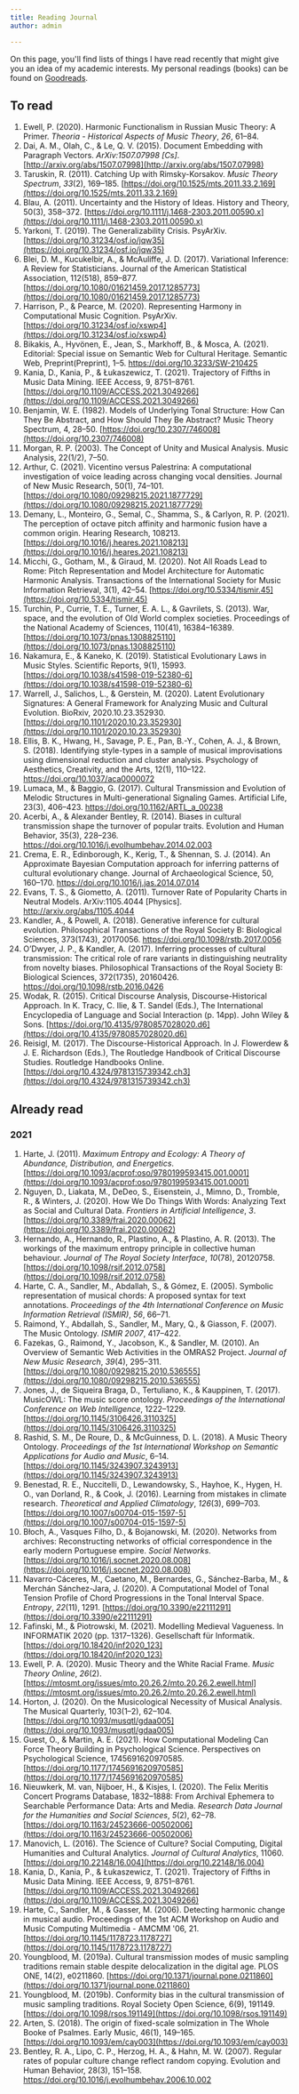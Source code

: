 ```yaml
---
title: Reading Journal
author: admin

---
```


On this page, you'll find lists of things I have read recently that might give you an idea of my academic interests. My personal readings (books) can be found on [Goodreads](https://www.goodreads.com/user/show/108178229-fabian-moss).

## To read

1. Ewell, P. (2020). Harmonic Functionalism in Russian Music Theory: A Primer. _Theoria - Historical Aspects of Music Theory_, _26_, 61–84.
2. Dai, A. M., Olah, C., & Le, Q. V. (2015). Document Embedding with Paragraph Vectors. _ArXiv:1507.07998 \[Cs\]_. [http://arxiv.org/abs/1507.07998](http://arxiv.org/abs/1507.07998)
3. Taruskin, R. (2011). Catching Up with Rimsky-Korsakov. _Music Theory Spectrum_, _33_(2), 169–185. [https://doi.org/10.1525/mts.2011.33.2.169](https://doi.org/10.1525/mts.2011.33.2.169)
4. Blau, A. (2011). Uncertainty and the History of Ideas. History and Theory, 50(3), 358–372. [https://doi.org/10.1111/j.1468-2303.2011.00590.x](https://doi.org/10.1111/j.1468-2303.2011.00590.x)
5. Yarkoni, T. (2019). The Generalizability Crisis. PsyArXiv. [https://doi.org/10.31234/osf.io/jqw35](https://doi.org/10.31234/osf.io/jqw35)
6. Blei, D. M., Kucukelbir, A., & McAuliffe, J. D. (2017). Variational Inference: A Review for Statisticians. Journal of the American Statistical Association, 112(518), 859–877. [https://doi.org/10.1080/01621459.2017.1285773](https://doi.org/10.1080/01621459.2017.1285773)
7. Harrison, P., & Pearce, M. (2020). Representing Harmony in Computational Music Cognition. PsyArXiv. [https://doi.org/10.31234/osf.io/xswp4](https://doi.org/10.31234/osf.io/xswp4)
8. Bikakis, A., Hyvönen, E., Jean, S., Markhoff, B., & Mosca, A. (2021). Editorial: Special issue on Semantic Web for Cultural Heritage. Semantic Web, Preprint(Preprint), 1–5. https://doi.org/10.3233/SW-210425
9. Kania, D., Kania, P., & Łukaszewicz, T. (2021). Trajectory of Fifths in Music Data Mining. IEEE Access, 9, 8751–8761. [https://doi.org/10.1109/ACCESS.2021.3049266](https://doi.org/10.1109/ACCESS.2021.3049266)
10. Benjamin, W. E. (1982). Models of Underlying Tonal Structure: How Can They Be Abstract, and How Should They Be Abstract? Music Theory Spectrum, 4, 28–50. [https://doi.org/10.2307/746008](https://doi.org/10.2307/746008)
12. Morgan, R. P. (2003). The Concept of Unity and Musical Analysis. Music Analysis, 22(1/2), 7–50.
13. Arthur, C. (2021). Vicentino versus Palestrina: A computational investigation of voice leading across changing vocal densities. Journal of New Music Research, 50(1), 74–101. [https://doi.org/10.1080/09298215.2021.1877729](https://doi.org/10.1080/09298215.2021.1877729)
14. Demany, L., Monteiro, G., Semal, C., Shamma, S., & Carlyon, R. P. (2021). The perception of octave pitch affinity and harmonic fusion have a common origin. Hearing Research, 108213. [https://doi.org/10.1016/j.heares.2021.108213](https://doi.org/10.1016/j.heares.2021.108213)
15. Micchi, G., Gotham, M., & Giraud, M. (2020). Not All Roads Lead to Rome: Pitch Representation and Model Architecture for Automatic Harmonic Analysis. Transactions of the International Society for Music Information Retrieval, 3(1), 42–54. [https://doi.org/10.5334/tismir.45](https://doi.org/10.5334/tismir.45)
16. Turchin, P., Currie, T. E., Turner, E. A. L., & Gavrilets, S. (2013). War, space, and the evolution of Old World complex societies. Proceedings of the National Academy of Sciences, 110(41), 16384–16389. [https://doi.org/10.1073/pnas.1308825110](https://doi.org/10.1073/pnas.1308825110)
17. Nakamura, E., & Kaneko, K. (2019). Statistical Evolutionary Laws in Music Styles. Scientific Reports, 9(1), 15993. [https://doi.org/10.1038/s41598-019-52380-6](https://doi.org/10.1038/s41598-019-52380-6)
18. Warrell, J., Salichos, L., & Gerstein, M. (2020). Latent Evolutionary Signatures: A General Framework for Analyzing Music and Cultural Evolution. BioRxiv, 2020.10.23.352930. [https://doi.org/10.1101/2020.10.23.352930](https://doi.org/10.1101/2020.10.23.352930)
19. Ellis, B. K., Hwang, H., Savage, P. E., Pan, B.-Y., Cohen, A. J., & Brown, S. (2018). Identifying style-types in a sample of musical improvisations using dimensional reduction and cluster analysis. Psychology of Aesthetics, Creativity, and the Arts, 12(1), 110–122. https://doi.org/10.1037/aca0000072
20. Lumaca, M., & Baggio, G. (2017). Cultural Transmission and Evolution of Melodic Structures in Multi-generational Signaling Games. Artificial Life, 23(3), 406–423. https://doi.org/10.1162/ARTL_a_00238
21. Acerbi, A., & Alexander Bentley, R. (2014). Biases in cultural transmission shape the turnover of popular traits. Evolution and Human Behavior, 35(3), 228–236. https://doi.org/10.1016/j.evolhumbehav.2014.02.003
22. Crema, E. R., Edinborough, K., Kerig, T., & Shennan, S. J. (2014). An Approximate Bayesian Computation approach for inferring patterns of cultural evolutionary change. Journal of Archaeological Science, 50, 160–170. https://doi.org/10.1016/j.jas.2014.07.014
23. Evans, T. S., & Giometto, A. (2011). Turnover Rate of Popularity Charts in Neutral Models. ArXiv:1105.4044 [Physics]. http://arxiv.org/abs/1105.4044
24. Kandler, A., & Powell, A. (2018). Generative inference for cultural evolution. Philosophical Transactions of the Royal Society B: Biological Sciences, 373(1743), 20170056. https://doi.org/10.1098/rstb.2017.0056
25. O’Dwyer, J. P., & Kandler, A. (2017). Inferring processes of cultural transmission: The critical role of rare variants in distinguishing neutrality from novelty biases. Philosophical Transactions of the Royal Society B: Biological Sciences, 372(1735), 20160426. https://doi.org/10.1098/rstb.2016.0426
26. Wodak, R. (2015). Critical Discourse Analysis, Discourse-Historical Approach. In K. Tracy, C. Ilie, & T. Sandel (Eds.), The International Encyclopedia of Language and Social Interaction (p. 14pp). John Wiley & Sons. [https://doi.org/10.4135/9780857028020.d6](https://doi.org/10.4135/9780857028020.d6)
27. Reisigl, M. (2017). The Discourse-Historical Approach. In J. Flowerdew & J. E. Richardson (Eds.), The Routledge Handbook of Critical Discourse Studies. Routledge Handbooks Online. [https://doi.org/10.4324/9781315739342.ch3](https://doi.org/10.4324/9781315739342.ch3)




## Already read

### 2021

1. Harte, J. (2011). _Maximum Entropy and Ecology: A Theory of Abundance, Distribution, and Energetics_. [https://doi.org/10.1093/acprof:oso/9780199593415.001.0001](https://doi.org/10.1093/acprof:oso/9780199593415.001.0001) 
2. Nguyen, D., Liakata, M., DeDeo, S., Eisenstein, J., Mimno, D., Tromble, R., & Winters, J. (2020). How We Do Things With Words: Analyzing Text as Social and Cultural Data. _Frontiers in Artificial Intelligence_, _3_. [https://doi.org/10.3389/frai.2020.00062](https://doi.org/10.3389/frai.2020.00062)
3. Hernando, A., Hernando, R., Plastino, A., & Plastino, A. R. (2013). The workings of the maximum entropy principle in collective human behaviour. _Journal of The Royal Society Interface_, _10_(78), 20120758. [https://doi.org/10.1098/rsif.2012.0758](https://doi.org/10.1098/rsif.2012.0758)
4. Harte, C. A., Sandler, M., Abdallah, S., & Gómez, E. (2005). Symbolic representation of musical chords: A proposed syntax for text annotations. _Proceedings of the 4th International Conference on Music Information Retrieval (ISMIR)_, _56_, 66–71.
5. Raimond, Y., Abdallah, S., Sandler, M., Mary, Q., & Giasson, F. (2007). The Music Ontology. _ISMIR 2007_, 417–422.
6. Fazekas, G., Raimond, Y., Jacobson, K., & Sandler, M. (2010). An Overview of Semantic Web Activities in the OMRAS2 Project. _Journal of New Music Research_, _39_(4), 295–311. [https://doi.org/10.1080/09298215.2010.536555](https://doi.org/10.1080/09298215.2010.536555)
7. Jones, J., de Siqueira Braga, D., Tertuliano, K., & Kauppinen, T. (2017). MusicOWL: The music score ontology. _Proceedings of the International Conference on Web Intelligence_, 1222–1229. [https://doi.org/10.1145/3106426.3110325](https://doi.org/10.1145/3106426.3110325) 
8. Rashid, S. M., De Roure, D., & McGuinness, D. L. (2018). A Music Theory Ontology. _Proceedings of the 1st International Workshop on Semantic Applications for Audio and Music_, 6–14. [https://doi.org/10.1145/3243907.3243913](https://doi.org/10.1145/3243907.3243913)
9. Benestad, R. E., Nuccitelli, D., Lewandowsky, S., Hayhoe, K., Hygen, H. O., van Dorland, R., & Cook, J. (2016). Learning from mistakes in climate research. _Theoretical and Applied Climatology_, _126_(3), 699–703. [https://doi.org/10.1007/s00704-015-1597-5](https://doi.org/10.1007/s00704-015-1597-5)
10. Błoch, A., Vasques Filho, D., & Bojanowski, M. (2020). Networks from archives: Reconstructing networks of official correspondence in the early modern Portuguese empire. _Social Networks_. [https://doi.org/10.1016/j.socnet.2020.08.008](https://doi.org/10.1016/j.socnet.2020.08.008)
11. Navarro-Cáceres, M., Caetano, M., Bernardes, G., Sánchez-Barba, M., & Merchán Sánchez-Jara, J. (2020). A Computational Model of Tonal Tension Profile of Chord Progressions in the Tonal Interval Space. _Entropy_, _22_(11), 1291. [https://doi.org/10.3390/e22111291](https://doi.org/10.3390/e22111291)
12. Fafinski, M., & Piotrowski, M. (2021). Modelling Medieval Vagueness. In INFORMATIK 2020 (pp. 1317–1326). Gesellschaft für Informatik. [https://doi.org/10.18420/inf2020_123](https://doi.org/10.18420/inf2020_123)
13. Ewell, P. A. (2020). Music Theory and the White Racial Frame. _Music Theory Online_, _26_(2). [https://mtosmt.org/issues/mto.20.26.2/mto.20.26.2.ewell.html](https://mtosmt.org/issues/mto.20.26.2/mto.20.26.2.ewell.html) 
14. Horton, J. (2020). On the Musicological Necessity of Musical Analysis. The Musical Quarterly, 103(1–2), 62–104. [https://doi.org/10.1093/musqtl/gdaa005](https://doi.org/10.1093/musqtl/gdaa005)
15. Guest, O., & Martin, A. E. (2021). How Computational Modeling Can Force Theory Building in Psychological Science. Perspectives on Psychological Science, 1745691620970585. [https://doi.org/10.1177/1745691620970585](https://doi.org/10.1177/1745691620970585)
16. Nieuwkerk, M. van, Nijboer, H., & Kisjes, I. (2020). The Felix Meritis Concert Programs Database, 1832–1888: From Archival Ephemera to Searchable Performance Data: Arts and Media. _Research Data Journal for the Humanities and Social Sciences_, _5_(2), 62–78. [https://doi.org/10.1163/24523666-00502006](https://doi.org/10.1163/24523666-00502006)
17. Manovich, L. (2016). The Science of Culture? Social Computing, Digital Humanities and Cultural Analytics. _Journal of Cultural Analytics_, 11060\. [https://doi.org/10.22148/16.004](https://doi.org/10.22148/16.004)
18. Kania, D., Kania, P., & Łukaszewicz, T. (2021). Trajectory of Fifths in Music Data Mining. IEEE Access, 9, 8751–8761. [https://doi.org/10.1109/ACCESS.2021.3049266](https://doi.org/10.1109/ACCESS.2021.3049266)
19. Harte, C., Sandler, M., & Gasser, M. (2006). Detecting harmonic change in musical audio. Proceedings of the 1st ACM Workshop on Audio and Music Computing Multimedia  - AMCMM '06, 21. [https://doi.org/10.1145/1178723.1178727](https://doi.org/10.1145/1178723.1178727)
20. Youngblood, M. (2019a). Cultural transmission modes of music sampling traditions remain stable despite delocalization in the digital age. PLOS ONE, 14(2), e0211860. [https://doi.org/10.1371/journal.pone.0211860](https://doi.org/10.1371/journal.pone.0211860)
21. Youngblood, M. (2019b). Conformity bias in the cultural transmission of music sampling traditions. Royal Society Open Science, 6(9), 191149. [https://doi.org/10.1098/rsos.191149](https://doi.org/10.1098/rsos.191149)
22. Arten, S. (2018). The origin of fixed-scale solmization in The Whole Booke of Psalmes. Early Music, 46(1), 149–165. [https://doi.org/10.1093/em/cay003](https://doi.org/10.1093/em/cay003)
23. Bentley, R. A., Lipo, C. P., Herzog, H. A., & Hahn, M. W. (2007). Regular rates of popular culture change reflect random copying. Evolution and Human Behavior, 28(3), 151–158. https://doi.org/10.1016/j.evolhumbehav.2006.10.002